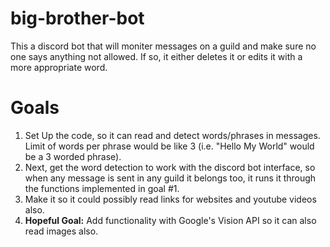 # big-brother-bot
This a discord bot that will moniter messages on a guild and make sure no one says anything not allowed. If so, it either deletes it or edits it with a more appropriate word.

# Goals
1. Set Up the code, so it can read and detect words/phrases in messages. Limit of words per phrase would be like 3 (i.e. "Hello My World" would be a 3 worded phrase).
2. Next, get the word detection to work with the discord bot interface, so when any message is sent in any guild it belongs too, it runs it through the functions implemented in goal #1.
3. Make it so it could possibly read links for websites and youtube videos also.
4. **Hopeful Goal:** Add functionality with Google's Vision API so it can also read images also.

